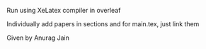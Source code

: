 Run using XeLatex compiler in overleaf

Individually add papers in sections
and for main.tex, just link them

Given by Anurag Jain 